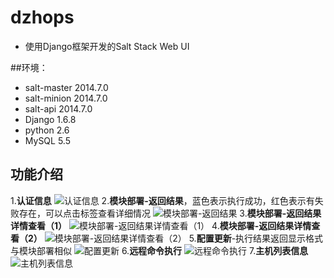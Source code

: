 # dzhops   
+ 使用Django框架开发的Salt Stack Web UI   

##环境：   
+ salt-master 2014.7.0     
+ salt-minion 2014.7.0      
+ salt-api 2014.7.0     
+ Django 1.6.8     
+ python 2.6     
+ MySQL 5.5  
  
## 功能介绍
1.**认证信息**
![认证信息](https://github.com/Hasal/picture/blob/master/dzhops_pic/au.png)
2.**模块部署-返回结果**，蓝色表示执行成功，红色表示有失败存在，可以点击标签查看详细情况
![模块部署-返回结果](https://github.com/Hasal/picture/blob/master/dzhops_pic/deploy.png)
3.**模块部署-返回结果详情查看（1）**
![模块部署-返回结果详情查看（1）](https://github.com/Hasal/picture/blob/master/dzhops_pic/deploy-dec-1.png)
4.**模块部署-返回结果详情查看（2）**
![模块部署-返回结果详情查看（2）](https://github.com/Hasal/picture/blob/master/dzhops_pic/deploy-dec-2.png)
5.**配置更新**-执行结果返回显示格式与模块部署相似
![配置更新](https://github.com/Hasal/picture/blob/master/dzhops_pic/config_update.png)
6.**远程命令执行**
![远程命令执行](https://github.com/Hasal/picture/blob/master/dzhops_pic/exec.png)
7.**主机列表信息**
![主机列表信息](https://github.com/Hasal/picture/blob/master/dzhops_pic/server_list.png)
